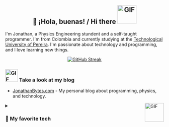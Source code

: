 
<h2 align='center'> 👋 ¡Hola, buenas! / Hi there  <img alt="GIF" src="https://media.giphy.com/media/x49DCuOOBiurrmlEov/giphy.gif?cid=790b7611qs614gmlktp9f6xdig5a5omjhqwmhwf1s3fgpwy5&ep=v1_stickers_search&rid=giphy.gif&ct=s" width="60" height=auto /></h2>

I'm Jonathan, a Physics Engineering stundent and a self-taught programmer. I'm from Colombia and currently studying at the [Technological University of Pereira](https://utp.edu.co). I'm passionate about technology and programming, and I love learning new things.
<p align='center'>
<a href="https://git.io/streak-stats"><img src="https://streak-stats.demolab.com?user=JonathanBytes&theme=gruvbox&hide_border=true&border_radius=12&date_format=j%20M%5B%20Y%5D&exclude_days=Sun%2CSat" alt="GitHub Streak" /></a>
</p>

### <img alt="GIF" src="https://media.giphy.com/media/xAqHUL21pMHe0/giphy.gif?cid=790b7611lg4ig6plgw18yaykib8u3ktui6lurjztek9difhb&ep=v1_stickers_search&rid=giphy.gif&ct=s" width="40" height=auto /> Take a look at my blog 

* [JonathanBytes.com](https://jonathanbytes.com/blog) - My personal blog about programming, physics, and technology.

<details> 
  <summary><img align='right' alt="GIF" src="https://media.giphy.com/media/rz1tsLNm9miDg0ekds/giphy.gif?cid=ecf05e47b0ir1lm6m7ewk53st7sn6e8qutc7tkekrxm4s3tu&ep=v1_stickers_search&rid=giphy.gif&ct=s" width="60" height=auto />
  <h3>🧰 My favorite tech</h3></summary>
  <!-- Some badges are from https://github.com/Ileriayo/markdown-badges -->

  <h3>👨‍💻 Programming and Markup Languages</h3>

  <blockquote>Click on the badges to see more!</blockquote>

  <p>
      <a href="https://github.com/search?q=user%3AJonathanBytes%20language%3Abash&type=code"><img alt="Bash" src="https://img.shields.io/badge/Bash-121011.svg?logo=gnu-bash&logoColor=white"></a>
      <a href="https://github.com/search?q=user%3AJonathanBytes%20language%3Ahtml"><img alt="HTML" src="https://img.shields.io/badge/HTML-E34F26.svg?logo=html5&logoColor=white"></a>
      <a href="https://github.com/search?q=user%3AJonathanBytes%20language%3Acss"><img alt="CSS" src="https://img.shields.io/badge/CSS-1572B6.svg?logo=css3&logoColor=white"></a>
      <a href="https://github.com/search?q=user%3AJonathanBytes%20language%3Ajavascript"><img alt="JavaScript" src="https://img.shields.io/badge/JavaScript-F7DF1E.svg?logo=javascript&logoColor=black"></a>
      <a href="https://github.com/search?q=user%3AJonathanBytes%20language%3Atex"><img alt="LaTeX" src="https://img.shields.io/badge/LaTeX-008080.svg?logo=LaTeX&logoColor=white"></a>
      <a href="https://github.com/search?q=user%3AJonathanBytes%20language%3Amarkdown"><img alt="Markdown" src="https://img.shields.io/badge/Markdown-000000.svg?logo=markdown&logoColor=white"></a>
      <a href="https://github.com/search?q=user%3AJonathanBytes%20language%3Ajavascript"><img alt="Node.js" src="https://img.shields.io/badge/Node.js-43853D.svg?logo=node.js&logoColor=white"></a>
      <a href="https://github.com/search?q=user%3AJonathanBytes%20language%3Apython"><img alt="Python" src="https://img.shields.io/badge/Python-14354C.svg?logo=python&logoColor=white"></a>
      <a href="https://github.com/search?q=user%3AJonathanBytes%20language%3Asql"><img alt="SQL" src="https://custom-icon-badges.demolab.com/badge/SQL-025E8C.svg?logo=database&logoColor=white"></a>
  </p>

  <h3>🪛 Frameworks and Libraries</h3>

  <p>
      <a href="#"><img alt="React" src="https://img.shields.io/badge/React-20232a.svg?logo=react&logoColor=%2361DAFB"></a>
      <a href='#'><img alt='NextJS' src='https://img.shields.io/badge/Next-black?style=flat&logo=next.js&logoColor=white'</a>
      <a href="#"><img alt="NumPy" src="https://img.shields.io/badge/Numpy-013243.svg?logo=numpy&logoColor=white"></a>
      <a href="#"><img alt="Pandas" src="https://img.shields.io/badge/Pandas-150458.svg?logo=pandas&logoColor=white"></a>
      <a href="#"><img alt="Arduino" src="https://img.shields.io/badge/-Arduino-00979D?logo=Arduino&logoColor=white"></a>
      <a href="#"><img alt="Wordpress" src="https://img.shields.io/badge/Wordpress-21759B?logo=wordpress&logoColor=white"></a>
  </p>

  <h3>🗄️ Databases and Cloud Hosting</h3>

  <p>
      <a href="#"><img alt="Vercel" src="https://img.shields.io/badge/Vercel-000000.svg?logo=vercel&logoColor=white"></a>
      <a href="#"><img alt="GitHub Pages" src="https://img.shields.io/badge/GitHub%20Pages-327FC7.svg?logo=github&logoColor=white"></a>
      <a href="#"><img alt="MySQL" src="https://img.shields.io/badge/MySQL-00f.svg?logo=mysql&logoColor=white"></a>
      <a href="#"><img alt="Notion" src="https://img.shields.io/badge/Notion-010101.svg?logo=notion&logoColor=white"></a>
  </p>

  <h3>💻 Software and Tools</h3>

  <p>
      <a href="#"><img alt="Arch Linux" src="https://img.shields.io/badge/Arch%20Linux-1793D1.svg?logo=arch-linux&logoColor=white"></a>
      <a href="#"><img alt="Adobe" src="https://img.shields.io/badge/Adobe-FF0000.svg?logo=adobe&logoColor=white"></a>
      <a href="#"><img alt="Bitwarden" src="https://img.shields.io/badge/-Bitwarden-175DDC?logo=bitwarden&logoColor=white"></a>
      <a href="#"><img alt="Brave" src="https://img.shields.io/badge/-Brave-FB542B?logo=brave&logoColor=white"></a>
      <a href="#"><img alt="Dark Reader" src="https://img.shields.io/badge/-Dark%20Reader-141E24?logo=dark-reader&logoColor=white"></a>
      <a href="#"><img alt="Discord" src="https://img.shields.io/badge/-Discord-5865F2.svg?logo=discord&logoColor=white"></a>
      <a href="#"><img alt="Git" src="https://img.shields.io/badge/Git-F05033.svg?logo=git&logoColor=white"></a>
      <a href="#"><img alt="Google Sheets" src="https://img.shields.io/badge/Sheets-34A853.svg?logo=google%20sheets&logoColor=white"></a>
      <a href="#"><img alt="Inkscape" src="https://img.shields.io/badge/Inkscape-000000?logo=Inkscape&logoColor=white"></a>
      <a href="#"><img alt="OBS Studio" src="https://img.shields.io/badge/-OBS-302E31?logo=obs-studio&logoColor=white"></a>
      <a href="#"><img alt="Photopea" src="https://img.shields.io/badge/Photopea-18A497?logo=photopea&logoColor=white"></a>
      <a href="#"><img alt="Stack Overflow" src="https://img.shields.io/badge/-Stack%20Overflow-FE7A16?logo=stack-overflow&logoColor=white"></a>
      <a href="#"><img alt="NeoVim" width='70' height=auto src="https://img.shields.io/badge/NeoVim-%2357A143.svg?&style=flat&logo=neovim&logoColor=white"></a>
      <a href="#"><img alt="Visual Studio Code" src="https://img.shields.io/badge/Visual%20Studio%20Code-0078d7.svg?logo=visual-studio-code&logoColor=white"></a>
  </p>
</details>

<!-- <center> -->
<!--     <img alt="Visitor Count" src="https://profile-counter.glitch.me/JonathanBytes/count.svg" /> -->
<!-- </center> -->
